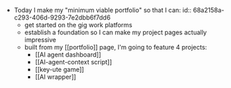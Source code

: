 - Today I make my "minimum viable portfolio" so that I can:
  id:: 68a2158a-c293-406d-9293-7e2dbb6f7dd6
	- get started on the gig work platforms
	- establish a foundation so I can make my project pages actually impressive
	- built from my [[portfolio]] page, I'm going to feature 4 projects:
		- [[AI agent dashboard]]
		- [[AI-agent-context script]]
		- [[key-ute game]]
		- [[AI wrapper]]